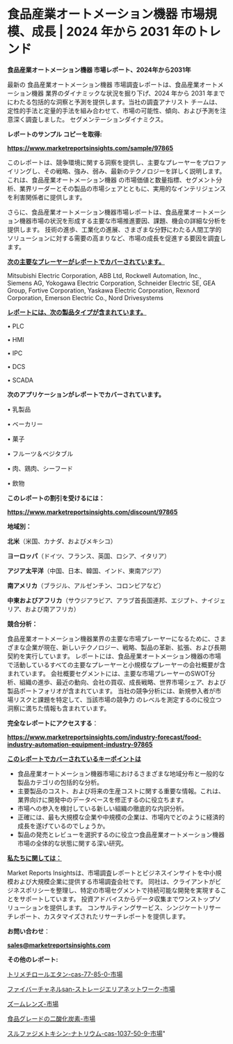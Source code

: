 # 食品産業オートメーション機器 市場規模、成長 | 2024 年から 2031 年のトレンド

<strong>食品産業オートメーション機器 市場レポート、2024年から2031年</strong>

最新の 食品産業オートメーション機器 市場調査レポートは、食品産業オートメーション機器 業界のダイナミックな状況を掘り下げ、2024 年から 2031 年までにわたる包括的な洞察と予測を提供します。当社の調査アナリスト チームは、定性的手法と定量的手法を組み合わせて、市場の可能性、傾向、および予測を注意深く調査しました。 セグメンテーションダイナミクス。



<strong>レポートのサンプル コピーを取得:</strong> <a href=https://www.marketreportsinsights.com/sample/97865>

<strong><u>https://www.marketreportsinsights.com/sample/97865</u></strong></a>

このレポートは、競争環境に関する洞察を提供し、主要なプレーヤーをプロファイリングし、その戦略、強み、弱み、最新のテクノロジーを詳しく説明します。 これは、食品産業オートメーション機器 の市場価値と数量指標、セグメント分析、業界リーダーとその製品の市場シェアとともに、実用的なインテリジェンスを利害関係者に提供します。

さらに、食品産業オートメーション機器市場レポートは、食品産業オートメーション機器市場の状況を形成する主要な市場推進要因、課題、機会の詳細な分析を提供します。 技術の進歩、工業化の進展、さまざまな分野にわたる人間工学的ソリューションに対する需要の高まりなど、市場の成長を促進する要因を調査します。



<strong><u>次の主要なプレーヤーがレポートでカバーされています。</u></strong>

Mitsubishi Electric Corporation, ABB Ltd, Rockwell Automation, Inc., Siemens AG, Yokogawa Electric Corporation, Schneider Electric SE, GEA Group, Fortive Corporation, Yaskawa Electric Corporation, Rexnord Corporation, Emerson Electric Co., Nord Drivesystems



<strong><u><b>レポートには、次の製品タイプが含まれています。</b></u></strong>

• PLC

•  HMI

•  IPC

•  DCS

•  SCADA



<strong><b>次のアプリケーションがレポートでカバーされています。</b></strong>

• 乳製品

• ベーカリー

• 菓子

• フルーツ＆ベジタブル

• 肉、鶏肉、シーフード

• 飲物



<strong><b>このレポートの割引を受けるには：</b></strong><a href=https://www.marketreportsinsights.com/discount/97865>

<strong><u>https://www.marketreportsinsights.com/discount/97865</u></strong></a>



<strong>地域別：</strong>



<strong>北米</strong>（米国、カナダ、およびメキシコ）



<strong>ヨーロッパ</strong>（ドイツ、フランス、英国、ロシア、イタリア）



<strong>アジア太平洋</strong>（中国、日本、韓国、インド、東南アジア）



<strong>南アメリカ</strong>（ブラジル、アルゼンチン、コロンビアなど）



<strong>中東およびアフリカ</strong>（サウジアラビア、アラブ首長国連邦、エジプト、ナイジェリア、および南アフリカ）



<strong>競合分析：</strong>

食品産業オートメーション機器業界の主要な市場プレーヤーになるために、さまざまな企業が現在、新しいテクノロジー、戦略、製品の革新、拡張、および長期契約を実行しています。 レポートには、食品産業オートメーション機器の市場で活動しているすべての主要なプレーヤーと小規模なプレーヤーの会社概要が含まれています。 会社概要セグメントには、主要な市場プレーヤーのSWOT分析、組織の進歩、最近の動向、会社の買収、成長戦略、世界市場シェア、および製品ポートフォリオが含まれています。 当社の競争分析には、新規参入者が市場リスクと課題を特定して、当該市場の競争力 のレベルを測定するのに役立つ洞察に満ちた情報も含まれています。



<strong>完全なレポートにアクセスする</strong>：

<a href=https://www.marketreportsinsights.com/industry-forecast/food-industry-automation-equipment-industry-97865>

<strong><u>https://www.marketreportsinsights.com/industry-forecast/food-industry-automation-equipment-industry-97865</u></strong></a>



<strong><u><b>このレポートでカバーされているキーポイントは</b></u></strong>
<ul>
  <li>食品産業オートメーション機器市場におけるさまざまな地域分布と一般的な製品カテゴリの包括的な分析。</li>
  <li>主要製品のコスト、および将来の生産コストに関する重要な情報。これは、業界向けに開発中のデータベースを修正するのに役立ちます。</li>
  <li>市場への参入を検討している新しい組織の徹底的な内訳分析。</li>
  <li>正確には、最も大規模な企業や中規模の企業は、市場内でどのように経済的成長を遂げているのでしょうか。</li>
  <li>製品の発売とレビューを選択するのに役立つ食品産業オートメーション機器市場の全体的な状態に関する深い研究。</li>
</ul>


<strong><u><b>私たちに関しては：</b></u></strong>

Market Reports Insightsは、市場調査レポートとビジネスインサイトを中小規模および大規模企業に提供する市場調査会社です。 同社は、クライアントがビジネスポリシーを整理し、特定の市場セグメントで持続可能な開発を実現することをサポートしています。 投資アドバイスからデータ収集までワンストップソリューションを提供します。 コンサルティングサービス、シンジケートリサーチレポート、カスタマイズされたリサーチレポートを提供します。



<strong><b>お問い合わせ</b></strong>：

<a href=mailto:sales@marketreportsinsights.com>

<strong><u>sales@marketreportsinsights.com</u></strong></a>



<strong>その他のレポート:</strong>

<a href=https://www.linkedin.com/pulse/トリメチロールエタン-cas-77-85-0-市場-2023-最新の-cagr-および成長分析-2030-pr-news-hub-bdaif/>トリメチロールエタン-cas-77-85-0-市場</a>

<a href=https://www.linkedin.com/pulse/ファイバーチャネルsan-ストレージエリアネットワーク-市場-2023-swot-fcutf/>ファイバーチャネルsan-ストレージエリアネットワーク-市場</a>

<a href=https://www.linkedin.com/pulse/ズームレンズ-市場-2023-swot-分析と成長率-2030-trend-tracking-toolbox-24-analysis-d2k7f/>ズームレンズ-市場</a>

<a href=https://www.linkedin.com/pulse/食品グレードの二酸化炭素-市場-2023-最新の-cagr-および成長分析-dnycf/>食品グレードの二酸化炭素-市場</a>

<a href=https://www.linkedin.com/pulse/スルファジメトキシン-ナトリウム-cas-1037-50-9-市場-2023-8cmgf/>スルファジメトキシン-ナトリウム-cas-1037-50-9-市場</a>"
